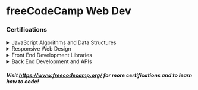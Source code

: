 # freeCodeCamp Web Dev
### Certifications

<details>
<summary>JavaScript Algorithms and Data Structures</summary>

<br>

- [Basic JavaScript](./javascript/javascript/) (113/113)
- [ES6](./javascript/ES6/) (29/29)
- [Regular Expressions](./javascript/Regex/) (33/33)
- [Debugging](./javascript/Debug/) (12/12)
- [Basic Data Structures](./javascript/Data-Structures/) (20/20)
- [Basic Algorithm Scripting](./javascript/Algorithm-Scripting/Basic/) (16/16)
- [Object Oriented Programming](./javascript/OOP/) (26/26)
- [Functional Programming](./javascript/FP/) (24/24)
- [Intermediate Algorithm Scripting](./javascript/Algorithm-Scripting/Intermediate/) (21/21)
- [Projects](./javascript/Projects/) (5/5)
    - [Palindrome Checker](./javascript/Projects/palindrome-checker.js) - Complete
    - [Roman Numeral Converter](./javascript/Projects/convert-to-roman.js) - Complete
    - [Caesars Cipher](./javascript/Projects/caesars-cipher.js) - Complete
    - [Telephone Number Validator](./javascript/Projects/valid-phone-number.js) - Complete
    - [Cash Register](./javascript/Projects/cash-register.js) - Complete
</details>

<details>
<summary>Responsive Web Design</summary>

<br>

- [Milestone 1](./responsive-web-design/Milestone-1/) - Complete
    - [Learn HTML by Building a Cat Photo App](./responsive-web-design/Milestone-1/Cat-Photo-App/) (67/67)
    - [Learn Basic CSS by Building a Cafe Menu](./responsive-web-design/Milestone-1/Cafe-Menu/) (92/92)
    - [Learn CSS Colors by Building a Set of Colored Markers](./responsive-web-design/Milestone-1/Colored-Markers/) (94/94)
    - [Learn HTML Forms by Building a Registration Form](./responsive-web-design/Milestone-1/Registration-Form/) (57/57)
- [Milestone 2](./responsive-web-design/Milestone-2/)
    - [Learn the CSS Box Model by Building a Rothko Painting](./responsive-web-design/Milestone-2/Rothko-Painting/) (45/45)
    - [Learn CSS Flexbox by Building a Photo Gallery](./responsive-web-design/Milestone-2/Photo-Gallery/) (21/21)
    - [Learn Typography by Building a Nutrition Label](./responsive-web-design/Milestone-2/Nutrition-Label/) (66/66)
    - [Learn Accessibility by Building a Quiz](./responsive-web-design/Milestone-2/Quiz/) (67/67)
- [Milestone 3](./responsive-web-design/Milestone-3/)
    - [Learn More About CSS Pseudo Selectors by Building A Balance Sheet](./responsive-web-design/Milestone-3/Balance-Sheet/) (0/65)
    - [Learn Intermediate CSS by Building a Picasso Painting](./responsive-web-design/Milestone-3/Picasso-Painting/) (0/89)
    - [Learn Responsive Web Design by Building a Piano](./responsive-web-design/Milestone-3/Piano/) (0/33)
- [Milestone 4](./responsive-web-design/Milestone-4/)
    - [Learn CSS Variables by Building a City Skyline](./responsive-web-design/Milestone-4/City-Skyline/) (0/118)
    - [Learn CSS Grid by Building a Magazine](./responsive-web-design/Milestone-4/Magazine/) (0/80)
- [Milestone 5](./responsive-web-design/Milestone-5/)
    - [Learn CSS Transforms by Building a Penguin](./responsive-web-design/Milestone-5/Penguin/) (0/104)
    - [Learn CSS Animation by Building a Ferris Wheel](./responsive-web-design/Milestone-5/Ferris-Wheel/) (0/29)
- [Projects](./responsive-web-design/Projects/) (1/5)
    - [Survey Form](./responsive-web-design/Projects/Survey-Form/) - Complete
    - [Tribute Page](./responsive-web-design/Projects/Tribute-Page/) - In Progress
    - [Technical Documentation Page](./responsive-web-design/Projects/Technical-Documentation-Page/)
    - [Product Landing Page](./responsive-web-design/Projects/Product-Landing-Page/)
- [Legacy Curriculum](./responsive-web-design/Legacy-Curriculum/)
    - [Basic HTML and HTML5](./responsive-web-design/Legacy-Curriculum/HTML-HTML5/) - Complete
    - [Basic CSS](./responsive-web-design/Legacy-Curriculum/CSS/Basic/) - Complete
    - [Applied Visual Design](./responsive-web-design/Legacy-Curriculum/Applied-Visual-Design/) - Complete
    - [Applied Accessibility](./responsive-web-design/Legacy-Curriculum/Applied-Accessibility/) - Complete
</details>

<details>
<summary>Front End Development Libraries</summary>

<br>

- Bootstrap (0/31)
- jQuery (0/18)
- SASS (0/9)
- React (0/47)
- Redux (0/17)
- React and Redux (0/10)
- Projects (0/5)
</details>

<details>
<summary>Back End Development and APIs</summary>

<br>

- Managing Packages with NPM (0/10)
- Basic Node and Express (0/12)
- MongoDB and Mongoose (0/12)
- Projects (0/5)
</details>

##### Visit https://www.freecodecamp.org/ for more certifications and to learn how to code!